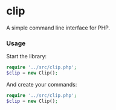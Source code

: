 clip
====

A simple command line interface for PHP.


### Usage ###

Start the library:

```php
require '../src/clip.php';
$clip = new Clip();
```

And create your commands:

```php
require '../src/clip.php';
$clip = new Clip();
```
